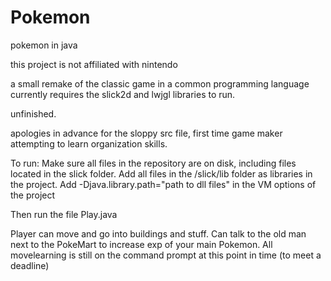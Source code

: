 # Pokemon
pokemon in java

this project is not affiliated with nintendo 

a small remake of the classic game in a common programming language
currently requires the slick2d and lwjgl libraries to run.

unfinished.

apologies in advance for the sloppy src file, first time game maker 
attempting to learn organization skills.

To run: Make sure all files in the repository are on disk, including files located in the slick folder. Add all files in the /slick/lib folder as libraries in the project. Add -Djava.library.path="path to dll files" in the VM options of the project

Then run the file Play.java

Player can move and go into buildings and stuff. Can talk to the old man next to the PokeMart to increase exp of your main Pokemon. All movelearning is still on the command prompt at this point in time (to meet a deadline)

